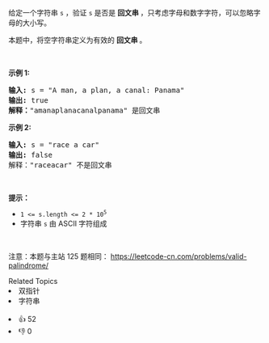 <p>给定一个字符串 <code>s</code> ，验证 <code>s</code>&nbsp;是否是&nbsp;<strong>回文串&nbsp;</strong>，只考虑字母和数字字符，可以忽略字母的大小写。</p>

<p>本题中，将空字符串定义为有效的&nbsp;<strong>回文串&nbsp;</strong>。</p>

<p>&nbsp;</p>

<p><strong>示例 1:</strong></p>

<pre>
<strong>输入: </strong>s =<strong> </strong>"A man, a plan, a canal: Panama"
<strong>输出:</strong> true
<strong>解释：</strong>"amanaplanacanalpanama" 是回文串</pre>

<p><strong>示例 2:</strong></p>

<pre>
<strong>输入:</strong> s = "race a car"
<strong>输出:</strong> false
解释："raceacar" 不是回文串</pre>

<p>&nbsp;</p>

<p><strong>提示：</strong></p>

<ul> 
 <li><code>1 &lt;= s.length &lt;= 2 * 10<sup>5</sup></code></li> 
 <li>字符串 <code>s</code> 由 ASCII 字符组成</li> 
</ul>

<p>&nbsp;</p>

<p>
 <meta charset="UTF-8" />注意：本题与主站 125&nbsp;题相同：&nbsp;<a href="https://leetcode-cn.com/problems/valid-palindrome/">https://leetcode-cn.com/problems/valid-palindrome/</a></p>

<div><div>Related Topics</div><div><li>双指针</li><li>字符串</li></div></div><br><div><li>👍 52</li><li>👎 0</li></div>